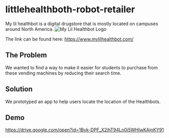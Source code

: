 # littlehealthboth-robot-retailer
My lil healthbot is a digital drugstore that is mostly located on campuses around North America.
![My Lil Healthbot Logo](https://static.wixstatic.com/media/8f1143_79504a00b4da4b79aaa601388a1ccefa~mv2.png/v1/fill/w_398,h_214,al_c,usm_0.66_1.00_0.01/8f1143_79504a00b4da4b79aaa601388a1ccefa~mv2.png)

The link can be found here: https://www.mylilhealthbot.com/
## The Problem
We wanted to find a way to make it easier for students to purchase from these vending machines by reducing their search time.
## Solution
We prototyped an app to help users locate the location of the Healthbots.
## Demo
https://drive.google.com/open?id=1Bvk-DPF_X2ihT94Ln0i5WHIwKAjnKY91

